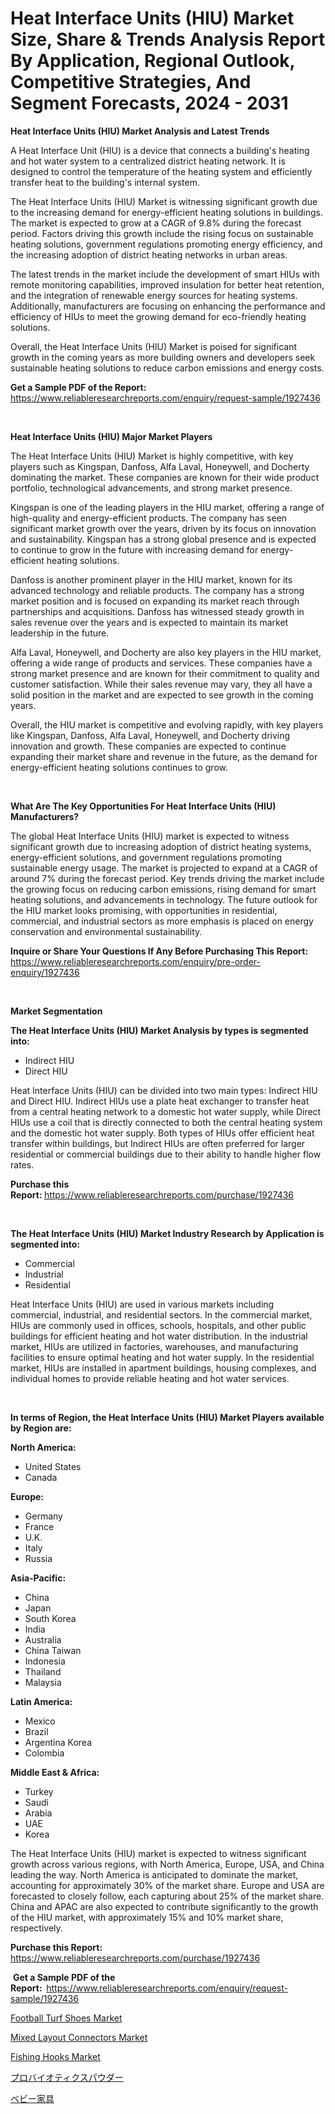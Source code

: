 <p><h1>Heat Interface Units (HIU) Market Size, Share & Trends Analysis Report By Application, Regional Outlook, Competitive Strategies, And Segment Forecasts, 2024 - 2031</h1></p><p><strong>Heat Interface Units (HIU) Market Analysis and Latest Trends</strong></p>
<p><p>A Heat Interface Unit (HIU) is a device that connects a building's heating and hot water system to a centralized district heating network. It is designed to control the temperature of the heating system and efficiently transfer heat to the building's internal system.</p><p>The Heat Interface Units (HIU) Market is witnessing significant growth due to the increasing demand for energy-efficient heating solutions in buildings. The market is expected to grow at a CAGR of 9.8% during the forecast period. Factors driving this growth include the rising focus on sustainable heating solutions, government regulations promoting energy efficiency, and the increasing adoption of district heating networks in urban areas.</p><p>The latest trends in the market include the development of smart HIUs with remote monitoring capabilities, improved insulation for better heat retention, and the integration of renewable energy sources for heating systems. Additionally, manufacturers are focusing on enhancing the performance and efficiency of HIUs to meet the growing demand for eco-friendly heating solutions.</p><p>Overall, the Heat Interface Units (HIU) Market is poised for significant growth in the coming years as more building owners and developers seek sustainable heating solutions to reduce carbon emissions and energy costs.</p></p>
<p><strong>Get a Sample PDF of the Report:&nbsp;</strong> <a href="https://www.reliableresearchreports.com/enquiry/request-sample/1927436">https://www.reliableresearchreports.com/enquiry/request-sample/1927436</a></p>
<p>&nbsp;</p>
<p><strong>Heat Interface Units (HIU) Major Market Players</strong></p>
<p><p>The Heat Interface Units (HIU) Market is highly competitive, with key players such as Kingspan, Danfoss, Alfa Laval, Honeywell, and Docherty dominating the market. These companies are known for their wide product portfolio, technological advancements, and strong market presence.</p><p>Kingspan is one of the leading players in the HIU market, offering a range of high-quality and energy-efficient products. The company has seen significant market growth over the years, driven by its focus on innovation and sustainability. Kingspan has a strong global presence and is expected to continue to grow in the future with increasing demand for energy-efficient heating solutions.</p><p>Danfoss is another prominent player in the HIU market, known for its advanced technology and reliable products. The company has a strong market position and is focused on expanding its market reach through partnerships and acquisitions. Danfoss has witnessed steady growth in sales revenue over the years and is expected to maintain its market leadership in the future.</p><p>Alfa Laval, Honeywell, and Docherty are also key players in the HIU market, offering a wide range of products and services. These companies have a strong market presence and are known for their commitment to quality and customer satisfaction. While their sales revenue may vary, they all have a solid position in the market and are expected to see growth in the coming years.</p><p>Overall, the HIU market is competitive and evolving rapidly, with key players like Kingspan, Danfoss, Alfa Laval, Honeywell, and Docherty driving innovation and growth. These companies are expected to continue expanding their market share and revenue in the future, as the demand for energy-efficient heating solutions continues to grow.</p></p>
<p>&nbsp;</p>
<p><strong>What Are The Key Opportunities For Heat Interface Units (HIU) Manufacturers?</strong></p>
<p><p>The global Heat Interface Units (HIU) market is expected to witness significant growth due to increasing adoption of district heating systems, energy-efficient solutions, and government regulations promoting sustainable energy usage. The market is projected to expand at a CAGR of around 7% during the forecast period. Key trends driving the market include the growing focus on reducing carbon emissions, rising demand for smart heating solutions, and advancements in technology. The future outlook for the HIU market looks promising, with opportunities in residential, commercial, and industrial sectors as more emphasis is placed on energy conservation and environmental sustainability.</p></p>
<p><strong>Inquire or Share Your Questions If Any Before Purchasing This Report:</strong> <a href="https://www.reliableresearchreports.com/enquiry/pre-order-enquiry/1927436">https://www.reliableresearchreports.com/enquiry/pre-order-enquiry/1927436</a></p>
<p>&nbsp;</p>
<p><strong>Market Segmentation</strong></p>
<p><strong>The Heat Interface Units (HIU) Market Analysis by types is segmented into:</strong></p>
<p><ul><li>Indirect HIU</li><li>Direct HIU</li></ul></p>
<p><p>Heat Interface Units (HIU) can be divided into two main types: Indirect HIU and Direct HIU. Indirect HIUs use a plate heat exchanger to transfer heat from a central heating network to a domestic hot water supply, while Direct HIUs use a coil that is directly connected to both the central heating system and the domestic hot water supply. Both types of HIUs offer efficient heat transfer within buildings, but Indirect HIUs are often preferred for larger residential or commercial buildings due to their ability to handle higher flow rates.</p></p>
<p><strong>Purchase this Report:&nbsp;</strong><a href="https://www.reliableresearchreports.com/purchase/1927436">https://www.reliableresearchreports.com/purchase/1927436</a></p>
<p>&nbsp;</p>
<p><strong>The Heat Interface Units (HIU) Market Industry Research by Application is segmented into:</strong></p>
<p><ul><li>Commercial</li><li>Industrial</li><li>Residential</li></ul></p>
<p><p>Heat Interface Units (HIU) are used in various markets including commercial, industrial, and residential sectors. In the commercial market, HIUs are commonly used in offices, schools, hospitals, and other public buildings for efficient heating and hot water distribution. In the industrial market, HIUs are utilized in factories, warehouses, and manufacturing facilities to ensure optimal heating and hot water supply. In the residential market, HIUs are installed in apartment buildings, housing complexes, and individual homes to provide reliable heating and hot water services.</p></p>
<p>&nbsp;</p>
<p><strong>In terms of Region, the Heat Interface Units (HIU) Market Players available by Region are:</strong></p>
<p>
    <p> <strong> North America: </strong>
        <ul>
            <li>United States</li>
            <li>Canada</li>
        </ul>
        </p> 
    <p> <strong> Europe: </strong>
        <ul>
            <li>Germany</li>
            <li>France</li>
            <li>U.K.</li>
            <li>Italy</li>
            <li>Russia</li>
        </ul>
        </p> 
    <p> <strong> Asia-Pacific: </strong>
        <ul>
            <li>China</li>
            <li>Japan</li>
            <li>South Korea</li>
            <li>India</li>
            <li>Australia</li>
            <li>China Taiwan</li>
            <li>Indonesia</li>
            <li>Thailand</li>
            <li>Malaysia</li>
        </ul>
        </p> 
    <p> <strong> Latin America: </strong>
        <ul>
            <li>Mexico</li>
            <li>Brazil</li>
            <li>Argentina Korea</li>
            <li>Colombia</li>
        </ul>
        </p> 
    <p> <strong> Middle East & Africa: </strong>
        <ul>
            <li>Turkey</li>
            <li>Saudi</li>
            <li>Arabia</li>
            <li>UAE</li>
            <li>Korea</li>
        </ul>
    </p>
    </p>
<p><p>The Heat Interface Units (HIU) market is expected to witness significant growth across various regions, with North America, Europe, USA, and China leading the way. North America is anticipated to dominate the market, accounting for approximately 30% of the market share. Europe and USA are forecasted to closely follow, each capturing about 25% of the market share. China and APAC are also expected to contribute significantly to the growth of the HIU market, with approximately 15% and 10% market share, respectively.</p></p>
<p><strong>Purchase this Report: </strong><a href="https://www.reliableresearchreports.com/purchase/1927436">https://www.reliableresearchreports.com/purchase/1927436</a></p>
<p>&nbsp;<strong>Get a Sample PDF of the Report:&nbsp;&nbsp;</strong><a href="https://www.reliableresearchreports.com/enquiry/request-sample/1927436">https://www.reliableresearchreports.com/enquiry/request-sample/1927436</a></p>
<p><strong></strong></p>
<p><p><a href="https://view.publitas.com/reportprime-1/football-turf-shoes-market-size-growing-and-forecasted-for-period-from-2024-2031-and-provides-complete-market-analysis-of-this-market/">Football Turf Shoes Market</a></p><p><a href="https://changeable-paste-463.notion.site/Mixed-Layout-Connectors-Market-Challenges-Opportunities-and-Growth-Drivers-and-Major-Market-Playe-044c3098423e4ccc88133bc354d35ec2">Mixed Layout Connectors Market</a></p><p><a href="https://view.publitas.com/reportprime-1/fishing-hooks-market-size-market-share-and-global-market-analysis-report-2024-2031/">Fishing Hooks Market</a></p><p><a href="https://medium.com/@pattisullivansparksltcr1lv/%E3%83%97%E3%83%AD%E3%83%90%E3%82%A4%E3%82%AA%E3%83%86%E3%82%A3%E3%82%AF%E3%83%91%E3%82%A6%E3%83%80%E3%83%BC%E3%83%9E%E3%83%BC%E3%82%B1%E3%83%83%E3%83%88%E3%81%AE%E5%B1%95%E6%9C%9B-%E6%A5%AD%E7%95%8C%E6%A6%82%E8%A6%81%E3%81%A8%E4%BA%88%E6%B8%AC-2024%E5%B9%B4%E3%81%8B%E3%82%892031%E5%B9%B4%E3%81%BE%E3%81%A7-83538d474847">プロバイオティクスパウダー</a></p><p><a href="https://medium.com/@cameroneffertz/%E3%83%99%E3%83%93%E3%83%BC%E3%83%95%E3%82%A1%E3%83%8B%E3%83%81%E3%83%A3%E3%83%BC%E3%83%9E%E3%83%BC%E3%82%B1%E3%83%83%E3%83%88%E3%81%AE%E6%8C%87%E6%A8%99%E3%82%92%E8%A7%A3%E8%AA%AD%E3%81%99%E3%82%8B-%E5%B8%82%E5%A0%B4%E3%82%B7%E3%82%A7%E3%82%A2-%E3%83%88%E3%83%AC%E3%83%B3%E3%83%89-%E6%88%90%E9%95%B7%E3%83%91%E3%82%BF%E3%83%BC%E3%83%B3-a1f89e48b463">ベビー家具</a></p></p>